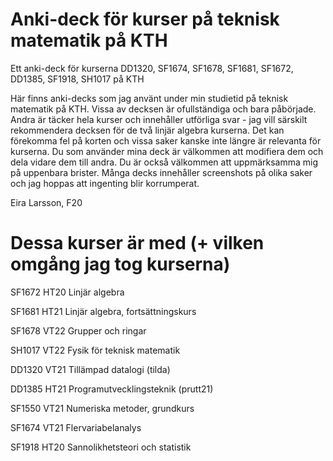# Anki-deck för kurser på teknisk matematik på KTH
Ett anki-deck för kurserna DD1320, SF1674, SF1678, SF1681, SF1672, DD1385, SF1918, SH1017 på KTH

Här finns anki-decks som jag använt under min studietid på teknisk matematik på KTH. Vissa av decksen är ofullständiga och bara påbörjade. Andra är täcker hela kurser och innehåller utförliga svar - jag vill särskilt rekommendera decksen för de två linjär algebra kurserna. Det kan förekomma fel på korten och vissa saker kanske inte längre är relevanta för kurserna. Du som använder mina deck är välkommen att modifiera dem och dela vidare dem till andra. Du är också välkommen att uppmärksamma mig på uppenbara brister. Många decks innehåller screenshots på olika saker och jag hoppas att ingenting blir korrumperat.

Eira Larsson, F20

# Dessa kurser är med (+ vilken omgång jag tog kurserna)
SF1672 HT20 Linjär algebra 

SF1681 HT21 Linjär algebra, fortsättningskurs

SF1678 VT22 Grupper och ringar

SH1017 VT22 Fysik för teknisk matematik

DD1320 VT21 Tillämpad datalogi (tilda)

DD1385 HT21 Programutvecklingsteknik (prutt21) 	

SF1550 VT21 Numeriska metoder, grundkurs 	

SF1674 VT21 Flervariabelanalys 

SF1918 HT20 Sannolikhetsteori och statistik
